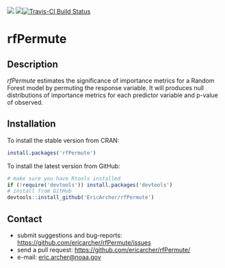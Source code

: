 ![](http://www.r-pkg.org/badges/version/rfPermute) ![](http://cranlogs.r-pkg.org/badges/grand-total/rfPermute)[![Travis-CI Build Status](https://travis-ci.org/EricArcher/rfPermute.svg?branch=master)](https://travis-ci.org/EricArcher/rfPermute)

# rfPermute

## Description

*rfPermute* estimates the significance of importance metrics for a Random Forest model by permuting the response variable. It will produces null distributions of importance metrics for each predictor variable and p-value of observed.

## Installation

To install the stable version from CRAN:

```r
install.packages('rfPermute')
```

To install the latest version from GitHub:

```r
# make sure you have Rtools installed
if (!require('devtools')) install.packages('devtools')
# install from GitHub
devtools::install_github('EricArcher/rfPermute')
```

## Contact

* submit suggestions and bug-reports: <https://github.com/ericarcher/rfPermute/issues>
* send a pull request: <https://github.com/ericarcher/rfPermute/>
* e-mail: <eric.archer@noaa.gov>
